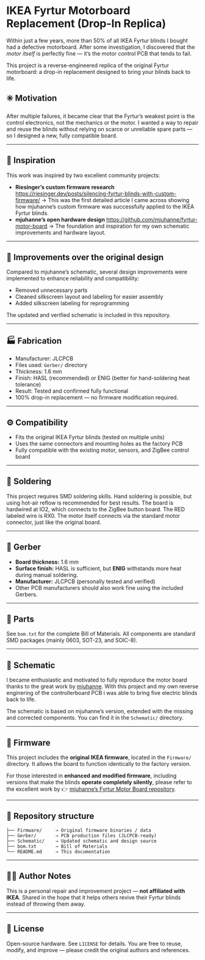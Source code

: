 # IKEA Fyrtur Motorboard Replacement (Drop-In Replica)

Within just a few years, more than 50% of all IKEA Fyrtur blinds I bought had a defective motorboard.
After some investigation, I discovered that the *motor itself* is perfectly fine — it’s the motor control PCB that tends to fail.

This project is a reverse-engineered replica of the original Fyrtur motorboard: a drop-in replacement designed to bring your blinds back to life.

## ✳️ Motivation

After multiple failures, it became clear that the Fyrtur’s weakest point is the control electronics, not the mechanics or the motor.
I wanted a way to repair and reuse the blinds without relying on scarce or unreliable spare parts — so I designed a new, fully compatible board.

------

## 🧠 Inspiration

This work was inspired by two excellent community projects:

- **Riesinger’s custom firmware research**
   https://riesinger.dev/posts/silencing-fyrtur-blinds-with-custom-firmware/
   →  This was the first detailed article I came across showing how mjuhanne’s custom firmware was successfully applied to the IKEA Fyrtur blinds.
- **mjuhanne’s open hardware design**
   https://github.com/mjuhanne/fyrtur-motor-board
   → The foundation and inspiration for my own schematic improvements and hardware layout.

------

## 🧩 Improvements over the original design

Compared to mjuhanne’s schematic, several design improvements were implemented to enhance reliability and compatibility:

- Removed unnecessary parts
- Cleaned silkscreen layout and labeling for easier assembly
- Added silkscreen labeling for reprogramming

The updated and verified schematic is included in this repository.

------

## 🏭 Fabrication

- Manufacturer: JLCPCB
- Files used: `Gerber/` directory
- Thickness: 1.6 mm
- Finish: HASL (recommended) or ENIG (better for hand-soldering heat tolerance)
- Result: Tested and confirmed fully functional
- 100% drop-in replacement — no firmware modification required.

------

## ⚙️ Compatibility

- Fits the original IKEA Fyrtur blinds (tested on multiple units)
- Uses the same connectors and mounting holes as the factory PCB
- Fully compatible with the existing motor, sensors, and ZigBee control board

------

## 🔧 Soldering

This project requires SMD soldering skills. Hand soldering is possible, but using hot-air reflow is recommended for best results.
The board is hardwired at IO2, which connects to the ZigBee button board. The RED labeled wire is RX0.
The motor itself connects via the standard motor connector, just like the original board.

------

## 🧱 Gerber

- **Board thickness:** 1.6 mm
- **Surface finish:** HASL is sufficient, but **ENIG** withstands more heat during manual soldering.
- **Manufacturer:** JLCPCB (personally tested and verified)
- Other PCB manufacturers should also work fine using the included Gerbers.

------

## 🧩 Parts

See `bom.txt` for the complete Bill of Materials.
All components are standard SMD packages (mainly 0603, SOT-23, and SOIC-8).

------

## 🧾 Schematic

I became enthusiastic and motivated to fully reproduce the motor board thanks to the great work by [mjuhanne](https://github.com/mjuhanne/fyrtur-motor-board).
With this project and my own reverse enginering of the controllerboard PCB i was able to bring five electric blinds back to life.

The schematic is based on mjuhanne’s version, extended with the missing and corrected components. You can find it in the `Schematic/` directory.

------

## 💾 Firmware

This project includes the **original IKEA firmware**, located in the `Firmware/` directory.
It allows the board to function identically to the factory version.

For those interested in **enhanced and modified firmware**, including versions that make the blinds **operate completely silently**, please refer to the excellent work by
 👉 [mjuhanne’s Fyrtur Motor Board repository](https://github.com/mjuhanne/fyrtur-motor-board).

------

## 📁 Repository structure

```
├── Firmware/     → Original firmware binaries / data
├── Gerber/       → PCB production files (JLCPCB-ready)
├── Schematic/    → Updated schematic and design source
├── bom.txt       → Bill of Materials
└── README.md     → This documentation
```

------

## 🧑‍🔬 Author Notes

This is a personal repair and improvement project — **not affiliated with IKEA**.
Shared in the hope that it helps others revive their Fyrtur blinds instead of throwing them away.

------

## 📜 License

Open-source hardware. See `LICENSE` for details.
You are free to reuse, modify, and improve — please credit the original authors and references.
